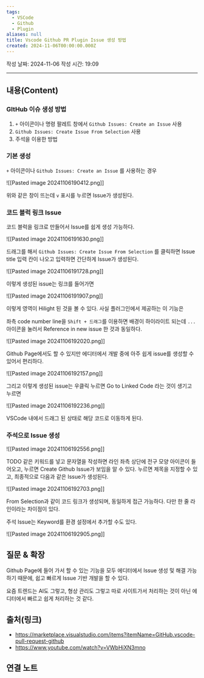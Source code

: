 ```yaml
---
tags:
  - VSCode
  - Github
  - Plugin
aliases: null
title: Vscode Github PR Plugin Issue 생성 방법
created: 2024-11-06T00:00:00.000Z
---
```

작성 날짜: 2024-11-06
작성 시간: 19:09


----
## 내용(Content)

### GItHub 이슈 생성 방법

1. `+` 아이콘이나 명령 팔레트 창에서 `Github Issues: Create an Issue` 사용
2. `Github Issues: Create Issue From Selection` 사용
3. 주석을 이용한 방법

### 기본 생성

`+` 아이콘이나 `Github Issues: Create an Issue` 를 사용하는 경우

![[Pasted image 20241106190412.png]]

위와 같은 창이 뜨는데 `v` 표시를 누르면 Issue가 생성된다.

### 코드 블럭 링크 Issue

코드 블럭을 링크로 만들어서 Issue를 쉽게 생성 가능하다.

![[Pasted image 20241106191630.png]]

드래그를 해서 `Github Issues: Create Issue From Selection` 를 클릭하면 Issue title 입력 칸이 나오고 입력하면 간단하게 Issue가 생성된다.

![[Pasted image 20241106191728.png]]

이렇게 생성된 issue는 링크를 들어가면

![[Pasted image 20241106191907.png]]

이렇게 영역이 Hilight 된 것을 볼 수 있다. 사실 플러그인에서 제공하는 이 기능은

좌측 code number line을 `Shift + 드래그`를 이용하면 배경이 하이라이트 되는데 `...` 아이콘을 눌러서 Reference in new issue 한 것과 동일하다.

![[Pasted image 20241106192020.png]]

Github Page에서도 할 수 있지만 에디터에서 개발 중에 아주 쉽게 issue를 생성할 수 있어서 편리하다.


![[Pasted image 20241106192157.png]]

그리고 이렇게 생성된 issue는 우클릭 누르면 Go to Linked Code 라는 것이 생기고 누르면

![[Pasted image 20241106192236.png]]

VSCode 내에서 드래그 된 상태로 해당 코드로 이동하게 된다.

### 주석으로 Issue 생성

![[Pasted image 20241106192556.png]]

TODO 같은 키워드를 넣고 문자열을 작성하면 라인 좌측 상단에 전구 모양 아이콘이 들어오고, 누르면 Create Github Issue가 보임을 알 수 있다. 누르면 제목을 지정할 수 있고, 최종적으로 다음과 같은 Issue가 생성된다.

![[Pasted image 20241106192703.png]]

From Selection과 같이 코드 링크가 생성되며, 동일하게 접근 가능하다. 다만 한 줄 라인이라는 차이점이 있다.

주석 Issue는 Keyword를 환경 설정에서 추가할 수도 있다.

![[Pasted image 20241106192905.png]]

## 질문 & 확장

Github Page에 들어 가서 할 수 있는 기능을 모두 에디터에서 Issue 생성 및 해결 가능하기 때문에, 쉽고 빠르게 Issue 기반 개발을 할 수 있다.

요즘 트렌드는 AI도 그렇고, 형상 관리도 그렇고 따로 사이트가서 처리하는 것이 아닌 에디터에서 빠르고 쉽게 처리하는 것 같다.

## 출처(링크)

- https://marketplace.visualstudio.com/items?itemName=GitHub.vscode-pull-request-github
- https://www.youtube.com/watch?v=VWbHiXN3mno

## 연결 노트










